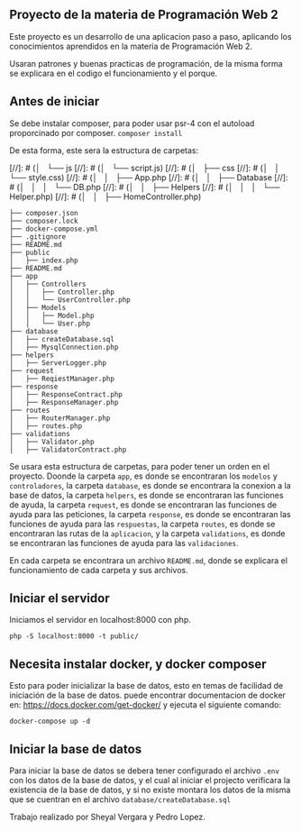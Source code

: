 ## Proyecto de la materia de Programación Web 2
Este proyecto es un desarrollo de una aplicacion paso a paso, aplicando los conocimientos aprendidos en la materia de Programación Web 2. 

Usaran patrones y buenas practicas de programación, de la misma forma se explicara en el codigo el funcionamiento y el porque. 


## Antes de iniciar
Se debe instalar composer, para poder usar psr-4 con el autoload proporcinado por composer.
`composer install `

De esta forma, este sera la estructura de carpetas:

[//]: # (│   └── js
[//]: # (│       └── script.js)
[//]: # (│   ├── css
[//]: # (│   │   └── style.css)
[//]: # (│   │   ├── App.php
[//]: # (│   │   ├── Database
[//]: # (│   │   │   └── DB.php
[//]: # (│   │   ├── Helpers
[//]: # (│   │   │   └── Helper.php)
[//]: # (│   │   ├── HomeController.php)

```
├── composer.json
├── composer.lock
├── docker-compose.yml
├── .gitignore
├── README.md
├── public
│   ├── index.php
├── README.md
├── app
│   ├── Controllers
│   │   ├── Controller.php
│   │   └── UserController.php
│   ├── Models
│   │   ├── Model.php
│   │   └── User.php
├── database
│   ├── createDatabase.sql
│   ├── MysqlConnection.php
├── helpers
│   ├── ServerLogger.php
├── request
│   ├── ReqiestManager.php
├── response
│   ├── ResponseContract.php
│   ├── ResponseManager.php
├── routes
│   ├── RouterManager.php
│   ├── routes.php
├── validations
│   ├── Validator.php
│   ├── ValidatorContract.php
```
Se usara esta estructura de carpetas, para poder tener un orden en el proyecto.
Doonde la carpeta `app`, es donde se encontraran los `modelos` y `controladores`, la carpeta `database`, es donde se encontrara la conexion a la base de datos, la carpeta `helpers`, es donde se encontraran las funciones de ayuda, la carpeta `request`, es donde se encontraran las funciones de ayuda para las peticiones, la carpeta `response`, es donde se encontraran las funciones de ayuda para las `respuestas`, la carpeta `routes`, es donde se encontraran las rutas de la `aplicacion`, y la carpeta `validations`, es donde se encontraran las funciones de ayuda para las `validaciones`.

En cada carpeta se encontrara un archivo `README.md`, donde se explicara el funcionamiento de cada carpeta y sus archivos.

## Iniciar el servidor
Iniciamos el servidor en localhost:8000 con php.
```
php -S localhost:8000 -t public/ 
```

## Necesita instalar docker, y docker composer 
Esto para poder inicializar la base de datos, esto en temas de facilidad de iniciación de la base de datos. 
puede encontrar documentacion de docker en: https://docs.docker.com/get-docker/
y ejecuta el siguiente comando:
``` 
docker-compose up -d 
```

## Iniciar la base de datos
Para iniciar la base de datos se debera tener configurado el archivo `.env` con los datos de la base de datos, y el cual al iniciar el projecto verificara la existencia de la base de datos, y si no existe montara los datos de la misma que se cuentran en el archivo
`database/createDatabase.sql`


Trabajo realizado por Sheyal Vergara y Pedro Lopez. 